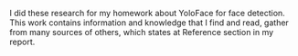 I did these research for my homework about YoloFace for face detection.
This work contains information and knowledge that I find and read, gather from many sources of others, which states at Reference section in my report.
